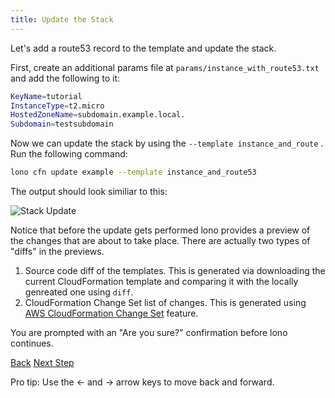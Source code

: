 ```yaml
---
title: Update the Stack
---
```


Let's add a route53 record to the template and update the stack.

First, create an additional params file at `params/instance_with_route53.txt` and add the following to it:

```sh
KeyName=tutorial
InstanceType=t2.micro
HostedZoneName=subdomain.example.local.
Subdomain=testsubdomain
```

Now we can update the stack by using the `--template instance_and_route` .  Run the following command:

```sh
lono cfn update example --template instance_and_route53
```

The output should look similiar to this:

<img src="/img/tutorial/cfn-update.png" alt="Stack Update" class="doc-photo">

Notice that before the update gets performed lono provides a preview of the changes that are about to take place. There are actually two types of "diffs" in the previews.

1. Source code diff of the templates. This is generated via downloading the current CloudFormation template and comparing it with the locally genreated one using `diff`.
2. CloudFormation Change Set list of changes. This is generated using [AWS CloudFormation Change Set](https://medium.com/boltops/a-simple-introduction-to-cloudformation-part-4-change-sets-dry-run-mode-c14e41dfeab7) feature.

You are prompted with an "Are you sure?" confirmation before lono continues.

<a id="prev" class="btn btn-basic" href="{% link _docs/scratch-cfn-create.md %}">Back</a>
<a id="next" class="btn btn-primary" href="{% link _docs/scratch-cfn-preview.md %}">Next Step</a>
<p class="keyboard-tip">Pro tip: Use the <- and -> arrow keys to move back and forward.</p>

